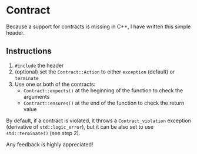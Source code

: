 # Contract

Because a support for contracts is missing in C++, I have written this simple header.

## Instructions
1. `#include` the header
2. (optional) set the `Contract::Action` to either `exception` (default) or `terminate`
3. Use one or both of the contracts:
    - `Contract::expects()` at the beginning of the function to check the arguments
    - `Contract::ensures()` at the end of the function to check the return value

By default, if a contract is violated, it throws a `Contract_violation` exception (derivative of `std::logic_error`),
but it can be also set to use `std::terminate()` (see step 2).

Any feedback is highly appreciated!